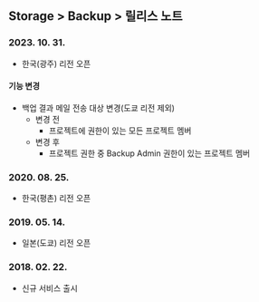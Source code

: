 ## Storage > Backup > 릴리스 노트

### 2023. 10. 31.
* 한국(광주) 리전 오픈

#### 기능 변경
* 백업 결과 메일 전송 대상 변경(도쿄 리전 제외)
    * 변경 전
        * 프로젝트에 권한이 있는 모든 프로젝트 멤버
    * 변경 후
        * 프로젝트 권한 중 Backup Admin 권한이 있는 프로젝트 멤버

### 2020. 08. 25.
* 한국(평촌) 리전 오픈

### 2019. 05. 14.
* 일본(도쿄) 리전 오픈

### 2018. 02. 22.
* 신규 서비스 출시
